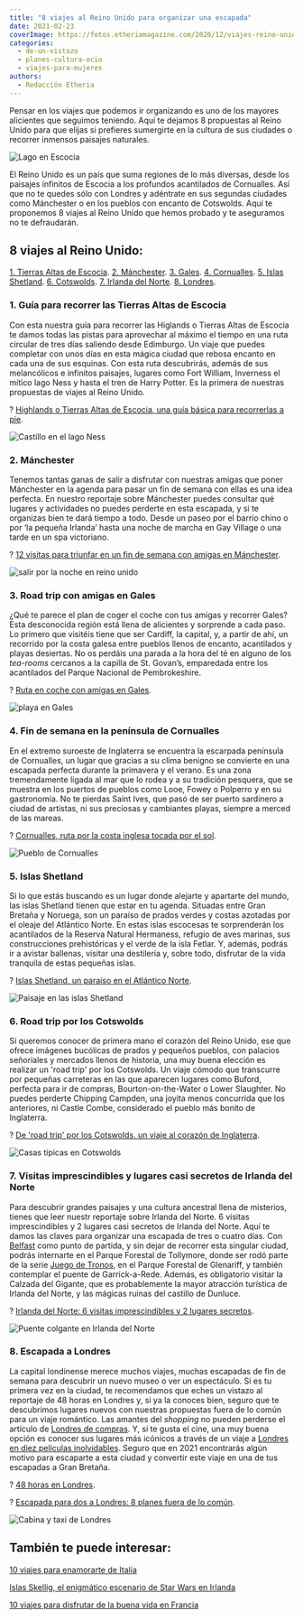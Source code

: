 ```yaml
---
title: "8 viajes al Reino Unido para organizar una escapada"
date: 2021-02-23
coverImage: https://fotos.etheriamagazine.com/2020/12/viajes-reino-unido-escocia-castillo-Urquhart-lago-Ness.jpg
categories: 
  - de-un-vistazo
  - planes-cultura-ocio
  - viajes-para-mujeres
authors: 
  - Redacción Etheria
---
```


Pensar en los viajes que podemos ir organizando es uno de los mayores alicientes que seguimos teniendo. Aquí te dejamos 8 propuestas al Reino Unido para que elijas si prefieres sumergirte en la cultura de sus ciudades o recorrer inmensos paisajes naturales.

![Lago en  Escocia](https://fotos.etheriamagazine.com/2020/12/castillo-kilchurn-escocia.jpg "Castillo de Kilchurn, Escocia. © Connor Mollison")

El Reino Unido es un país que suma regiones de lo más diversas, desde los paisajes 
infinitos de Escocia a los profundos acantilados de Cornualles. Así que no te quedes 
sólo con Londres y adéntrate en sus segundas ciudades como Mánchester o en los pueblos 
con encanto de Cotswolds. Aquí te proponemos 8 viajes al Reino Unido que hemos probado y 
te aseguramos no te defraudarán. 

## 8 viajes al Reino Unido:

[1\. Tierras Altas de Escocia](#Escocia). [2\. Mánchester](#Mánchester). [3\. 
Gales](#Gales). [4\. Cornualles](#Cornualles). [5\. Islas Shetland](#Shetland). [6\. 
Cotswolds](#Cotswolds). [7\. Irlanda del Norte](#Irlanda-Norte). [8\. 
Londres](#Londres). 

### 1\. Guía para recorrer las Tierras Altas de Escocia

Con esta nuestra guía para recorrer las Higlands o Tierras Altas de Escocia te damos 
todas las pistas para aprovechar al máximo el tiempo en una ruta circular de tres días 
saliendo desde Edimburgo. Un viaje que puedes completar con unos días en esta mágica 
ciudad que rebosa encanto en cada una de sus esquinas. Con esta ruta descubrirás, además 
de sus melancólicos e infinitos paisajes, lugares como Fort William, Inverness el mítico 
lago Ness y hasta el tren de Harry Potter. Es la primera de nuestras propuestas de 
viajes al Reino Unido. 

? [Highlands o Tierras Altas de Escocia, una guía básica para recorrerlas a 
pie](https://etheriamagazine.com/2020/09/10/mejor-ruta-3-dias-highlands-tierras-altas-escocia/). 

![Castillo en el lago Ness](https://fotos.etheriamagazine.com/2020/12/viajes-reino-unido-escocia-castillo-Urquhart-lago-Ness.jpg "Castillo de Urquhart en el lago Ness. © Robin Canfield")

### 2\. Mánchester

Tenemos tantas ganas de salir a disfrutar con nuestras amigas que poner Mánchester en la 
agenda para pasar un fin de semana con ellas es una idea perfecta. En nuestro reportaje 
sobre Mánchester puedes consultar qué lugares y actividades no puedes perderte en esta 
escapada, y si te organizas bien te dará tiempo a todo. Desde un paseo por el barrio 
chino o por ‘la pequeña Irlanda’ hasta una noche de marcha en Gay Village o una tarde en 
un spa victoriano. 

? [12 visitas para triunfar en un fin de semana con amigas en 
Mánchester](https://etheriamagazine.com/2019/12/30/12-visitas-para-fin-de-semana-en-manchester-con-amigas/). 

![salir por la noche en reino unido](https://fotos.etheriamagazine.com/2020/12/viajes-reino-unido-manchester.jpg "The Triangle, en Mánchester. © Elena Ortega")

### 3\. Road trip con amigas en Gales

¿Qué te parece el plan de coger el coche con tus amigas y recorrer Gales? Esta 
desconocida región está llena de alicientes y sorprende a cada paso. Lo primero que 
visitéis tiene que ser Cardiff, la capital, y, a partir de ahí, un recorrido por la 
costa galesa entre pueblos llenos de encanto, acantilados y playas desiertas. No os 
perdáis una parada a la hora del té en alguno de los _tea-rooms_ cercanos a la capilla 
de St. Govan’s, emparedada entre los acantilados del Parque Nacional de Pembrokeshire. 

? [Ruta en coche con amigas en 
Gales](https://etheriamagazine.com/2019/08/23/viajar-con-amigas-ruta-coche-gales/). 

![playa en Gales](https://fotos.etheriamagazine.com/2020/12/8-viajes-reino-unido-Gales-playa-Baranfundle.jpg "Playa de Baranfundle, en Gales, una de las más bellas del Reino Unido. © Manena Munar")

### 4\. Fin de semana en la península de Cornualles

En el extremo suroeste de Inglaterra se encuentra la escarpada península de Cornualles, 
un lugar que gracias a su clima benigno se convierte en una escapada perfecta durante la 
primavera y el verano. Es una zona tremendamente ligada al mar que lo rodea y a su 
tradición pesquera, que se muestra en los puertos de pueblos como Looe, Fowey o Polperro 
y en su gastronomía. No te pierdas Saint Ives, que pasó de ser puerto sardinero a ciudad 
de artistas, ni sus preciosas y cambiantes playas, siempre a merced de las mareas. 

? [Cornualles, ruta por la costa inglesa tocada por el 
sol](https://etheriamagazine.com/2019/07/10/viaje-que-hacer-ruta-cornualles-cornwall-inglaterra/). 

![Pueblo de Cornualles](https://fotos.etheriamagazine.com/2020/12/viajes-reino-unido-cornualles-bahia-ives.jpg "Bahía de Saint Ives, en Cornualles. © Kris Ubach")

### 5\. Islas Shetland

Si lo que estás buscando es un lugar donde alejarte y apartarte del mundo, las islas 
Shetland tienen que estar en tu agenda. Situadas entre Gran Bretaña y Noruega, son un 
paraíso de prados verdes y costas azotadas por el oleaje del Atlántico Norte. En estas 
islas escocesas te sorprenderán los acantilados de la Reserva Natural Hermaness, refugio 
de aves marinas, sus construcciones prehistóricas y el verde de la isla Fetlar. Y, 
además, podrás ir a avistar ballenas, visitar una destilería y, sobre todo, disfrutar de 
la vida tranquila de estas pequeñas islas. 

? [Islas Shetland, un paraíso en el Atlántico 
Norte](https://etheriamagazine.com/2019/03/21/mujeres-viajeras-que-ver-islas-shetland/). 

![Paisaje en las islas Shetland](https://fotos.etheriamagazine.com/2020/12/viajes-reino-unido-islas-shetland.jpg "Broch de la isla de Mousa (Islas Shetland).")

### 6\. Road trip por los Cotswolds

Si queremos conocer de primera mano el corazón del Reino Unido, ese que ofrece imágenes 
bucólicas de prados y pequeños pueblos, con palacios señoriales y mercados llenos de 
historia, una muy buena elección es realizar un 'road trip' por los Cotswolds. Un viaje 
cómodo que transcurre por pequeñas carreteras en las que aparecen lugares como Buford, 
perfecta para ir de compras, Bourton-on-the-Water o Lower Slaughter. No puedes perderte 
Chipping Campden, una joyita menos concurrida que los anteriores, ni Castle Combe, 
considerado el pueblo más bonito de Inglaterra. 

? [De 'road trip' por los Cotswolds, un viaje al corazón de 
Inglaterra](https://etheriamagazine.com/2019/08/08/de-road-trip-por-los-cotswolds-un-viaje-al-corazon-de-inglaterra/). 

![Casas típicas en Cotswolds](https://fotos.etheriamagazine.com/2020/12/viajes-reino-unido-Cotswolds.jpg "Los Cotswolds. © Elena Ortega")

### 7\. Visitas imprescindibles y lugares casi secretos de Irlanda del Norte

Para descubrir grandes paisajes y una cultura ancestral llena de misterios, tienes que 
leer nuestr reportaje sobre Irlanda del Norte. 6 visitas imprescindibles y 2 lugares 
casi secretos de Irlanda del Norte. Aquí te damos las claves para organizar una escapada 
de tres o cuatro días. Con [Belfast](https://www.civitatis.com/es/belfast/free-tour-belfast/?aid=10211) 
como punto de partida, y sin dejar de recorrer esta singular ciudad, podrás internarte 
en el Parque Forestal de Tollymore, donde ser rodó parte de la serie [Juego de 
Tronos](https://etheriamagazine.com/2018/07/02/juego-de-tronos-en-irlanda-del-norte/), 
en el Parque Forestal de Glenariff, y también contemplar el puente de Garrick-a-Rede. 
Además, es obligatorio visitar la Calzada del Gigante, que es probablemente la mayor 
atracción turística de Irlanda del Norte, y las mágicas ruinas del castillo de Dunluce. 

? [Irlanda del Norte: 6 visitas imprescindibles y 2 lugares 
secretos](https://etheriamagazine.com/2021/05/31/8-visitas-increibles-en-irlanda-del-norte/). 

![Puente colgante en Irlanda del Norte](https://fotos.etheriamagazine.com/2020/12/viajes-reino-unido-irlanda-norte-puente.jpg "Puente de Carrick-a-Rede. © Pepa. G./ Etheria Magazine")

### 8\. Escapada a Londres

La capital londinense merece muchos viajes, muchas escapadas de fin de semana para 
descubrir un nuevo museo o ver un espectáculo. Si es tu primera vez en la ciudad, te 
recomendamos que eches un vistazo al reportaje de 48 horas en Londres y, si ya la 
conoces bien, seguro que te descubrimos lugares nuevos con nuestras propuestas fuera de 
lo común para un viaje romántico. Las amantes del _shopping_ no pueden perderse el 
artículo de [Londres de 
compras](https://etheriamagazine.com/2020/05/06/compras-originales-en-londres-seven-dials-connaught-village-carnaby-street-marylebone/). 
Y, si te gusta el cine, una muy buena opción es conocer sus lugares más icónicos a 
través de un viaje a [Londres en diez películas 
inolvidables](https://etheriamagazine.com/2020/12/11/diez-peliculas-rodadas-en-londres/). 
Seguro que en 2021 encontrarás algún motivo para escaparte a esta ciudad y convertir 
este viaje en una de tus escapadas a Gran Bretaña. 

? [48 horas en 
Londres](https://etheriamagazine.com/2018/09/13/visitas-imprescindibles-fin-de-semana-londres/). 

? [Escapada para dos a Londres: 8 planes fuera de lo 
común](https://etheriamagazine.com/2020/01/09/planes-romanticos-hotel-para-parejas-londres/). 

![Cabina y taxi de Londres](https://fotos.etheriamagazine.com/2020/12/viajes-reino-unido-Londres-taxi-y-cabina.jpg "Las célebres cabinas londinenses y sus también conocidos taxis en los que casi se puede entrar de pie.")

## También te puede interesar:

[10 viajes para enamorarte de 
Italia](https://etheriamagazine.com/2020/08/03/10-grandes-viajes-a-italia/) 

[Islas Skellig, el enigmático escenario de Star Wars en 
Irlanda](https://etheriamagazine.com/2019/09/05/como-organizar-excursion-precio-islas-skellig-michael-irlanda/) 

[10 viajes para disfrutar de la buena vida en 
Francia](https://etheriamagazine.com/2020/09/02/mejores-destinos-para-viajar-en-francia/)
